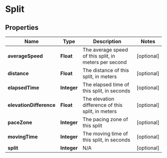 # Split

## Properties
Name | Type | Description | Notes
------------ | ------------- | ------------- | -------------
**averageSpeed** | **Float** | The average speed of this split, in meters per second |  [optional]
**distance** | **Float** | The distance of this split, in meters |  [optional]
**elapsedTime** | **Integer** | The elapsed time of this split, in seconds |  [optional]
**elevationDifference** | **Float** | The elevation difference of this split, in meters |  [optional]
**paceZone** | **Integer** | The pacing zone of this split |  [optional]
**movingTime** | **Integer** | The moving time of this split, in seconds |  [optional]
**split** | **Integer** | N/A |  [optional]
